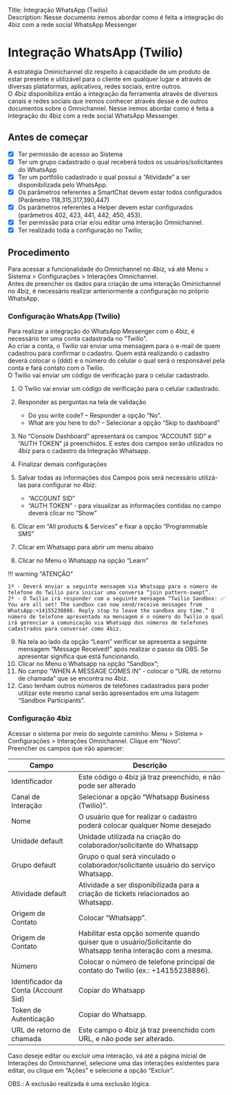 Title: Integração WhatsApp (Twilio)  
Description: Nesse documento iremos abordar como é feita a integração do 4biz com a rede social WhatsApp Messenger  

# Integração WhatsApp (Twilio)

A estratégia Ominichannel diz respeito à capacidade de um produto de estar presente e utilizável para o cliente em qualquer lugar e através de diversas plataformas, aplicativos, redes sociais, entre outros.  
O 4biz disponibiliza então a integração da ferramenta através de diversos canais e redes sociais que iremos conhecer através desse e de outros documentos sobre o Omnichannel. Nesse iremos abordar como é feita a integração do 4biz com a rede social WhatsApp Messenger.

## Antes de começar

- [x] Ter permissão de acesso ao Sistema  
- [x] Ter um grupo cadastrado o qual receberá todos os usuários/solicitantes do WhatsApp
- [x] Ter um portfólio cadastrado o qual possui a “Atividade” a ser disponibilizada pelo WhatsApp.
- [x] Os parâmetros referentes a SmartChat devem estar todos configurados (Parâmetro 118,315,317,390,447)
- [x] Os parâmetros referentes a Helper devem estar configurados (parâmetros 402, 423, 441, 442, 450, 453).
- [x] Ter permissão para criar e/ou editar uma interação Omnichannel.
- [x] Ter realizado toda a configuração no Twilio;

## Procedimento

Para acessar a funcionalidade do Omnichannel no 4biz, vá até Menu > Sistema > Configurações > Interações Omnichannel.  
Antes de preencher os dados para criação de uma interação Ominichannel no 4biz, é necessário realizar anteriormente a configuração no próprio WhatsApp.

### Configuração WhatsApp (Twilio)

Para realizar a integração do WhatsApp Messenger com o 4biz, é necessário ter uma conta cadastrada no "Twilio".  
Ao criar a conta, o Twilio vai enviar uma mensagem para o e-mail de quem cadastrou para confirmar o cadastro. Quem está realizando o cadastro deverá colocar o (ddd) e o número do celular o qual será o responsável pela conta e fará contato com o Twilio.  
O Twilio vai enviar um código de verificação para o celular cadastrado.

1.	O Twilio vai enviar um código de verificação para o celular cadastrado.
2.	Responder as perguntas na tela de validação

       - Do you write code? – Responder a opção “No”.
       - What are you here to do? – Selecionar a opção “Skip to dashboard”

3.	No “Console Dashboard” apresentará os campos “ACCOUNT SID” e “AUTH TOKEN” já preenchidos. E estes dois campos serão utilizados no 4biz para o cadastro da Integração Whatsapp.
4.	Finalizar demais configurações 
5.	Salvar todas as informações dos Campos pois será necessário utilizá-las para configurar no 4biz:
          
       - “ACCOUNT SID” 
       - “AUTH TOKEN” - para visualizar as informações contidas no campo deverá clicar no “Show”

6.	Clicar em “All products & Services” e fixar a opção “Programmable SMS”
7.	 Clicar em Whatsapp para abrir um menu abaixo
8.	Clicar no Menu o Whatsapp na opção “Learn”

  !!! warning "ATENÇÃO"
  
    1º - Deverá enviar a seguinte mensagem via Whatsapp para o número de telefone do Twilio para iniciar uma conversa “join pattern-swept”.  
    2º - O Twilio irá responder com a seguinte mensagem “Twilio Sandbox: ✅ You are all set! The sandbox can now send/receive messages from WhatsApp:+14155238886. Reply stop to leave the sandbox any time.” O número de telefone apresentado na mensagem é o número do Twilio o qual irá gerenciar a comunicação via Whatsapp dos números de telefones cadastrados para conversar como 4biz.
    
9.	Na tela ao lado da opção “Learn” verificar se apresenta a seguinte mensagem “Message Received!” após realizar o passo da OBS. Se apresentar significa que está funcionando.
10.	Clicar no Menu o Whatsapp na opção “Sandbox”;
11.	No campo “WHEN A MESSAGE COMES IN” - colocar o “URL de retorno de chamada” que se encontra no 4biz. 
12.	Caso tenham outros números de telefones cadastrados para poder utilizar este mesmo canal serão apresentados em uma listagem “Sandbox Participants”.
    
### Configuração 4biz

Acessar o sistema por meio do seguinte caminho: Menu > Sistema > Configurações > Interações Omnichannel. Clique em “Novo”.  
Preencher os campos que irão aparecer:

|Campo|Descrição|
|-----|---------|
|Identificador|	Este código o 4biz já traz preenchido, e não pode ser alterado|
|Canal de Interação|	Selecionar a opção “Whatsapp Business (Twilio)”.|
|Nome|	O usuário que for realizar o cadastro poderá colocar qualquer Nome desejado|
|Unidade default|	Unidade utilizada na criação do colaborador/solicitante do Whatsapp|
|Grupo default|	Grupo o qual será vinculado o colaborador/solicitante usuário do serviço Whatsapp.|
|Atividade default|	Atividade a ser disponibilizada para a criação de tickets relacionados ao Whatsapp.|
|Origem de Contato|	Colocar “Whatsapp”.|
|Origem de Contato|	Habilitar esta opção somente quando quiser que o usuário/Solicitante do Whatsapp tenha interação com a mesma.|
|Número|	Colocar o número de telefone principal de contato do Twilio (ex.: +14155238886).|
|Identificador da Conta (Account Sid)|	Copiar do Whatsapp|
|Token de Autenticação|	Copiar do Whatsapp.|
|URL de retorno de chamada|	Este campo o 4biz já traz preenchido com URL, e não pode ser alterado.|

Caso deseje editar ou excluir uma interação, vá até a página inicial de Interações do Omnichannel, selecione uma das interações existentes para editar, ou clique em “Ações” e selecione a opção “Excluir”.  

OBS.: A exclusão realizada é uma exclusão lógica.







